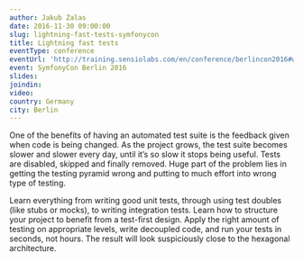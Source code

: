 ```yaml
---
author: Jakub Zalas
date: 2016-11-30 09:00:00
slug: lightning-fast-tests-symfonycon
title: Lightning fast tests
eventType: conference
eventUrl: 'http://training.sensiolabs.com/en/conference/berlincon2016#workshop-labs13'
event: SymfonyCon Berlin 2016
slides:
joindin:
video:
country: Germany
city: Berlin
---
```


One of the benefits of having an automated test suite is the feedback given when code is being changed.
As the project grows, the test suite becomes slower and slower every day,
until it’s so slow it stops being useful.
Tests are disabled, skipped and finally removed.
Huge part of the problem lies in getting the testing pyramid wrong
and putting to much effort into wrong type of testing.

Learn everything from writing good unit tests, through using test doubles (like stubs or mocks),
to writing integration tests.
Learn how to structure your project to benefit from a test-first design.
Apply the right amount of testing on appropriate levels, write decoupled code,
and run your tests in seconds, not hours.
The result will look suspiciously close to the hexagonal architecture.

